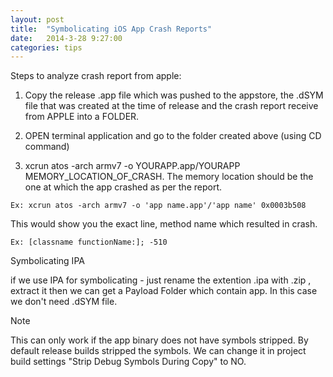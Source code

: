 ```yaml
---
layout: post
title:  "Symbolicating iOS App Crash Reports"
date:   2014-3-28 9:27:00
categories: tips
---
```


Steps to analyze crash report from apple:

1. Copy the release .app file which was pushed to the appstore, the .dSYM file that was created at the time of release and the crash report receive from APPLE into a FOLDER.

2. OPEN terminal application and go to the folder created above (using CD command)

3. xcrun atos -arch armv7 -o YOURAPP.app/YOURAPP MEMORY_LOCATION_OF_CRASH. The memory location should be the one at which the app crashed as per the report.

```Ex: xcrun atos -arch armv7 -o 'app name.app'/'app name' 0x0003b508```

This would show you the exact line, method name which resulted in crash.

```Ex: [classname functionName:]; -510```

Symbolicating IPA

if we use IPA for symbolicating - just rename the extention .ipa with .zip , extract it then we can get a Payload Folder which contain app. In this case we don't need .dSYM file.

Note

This can only work if the app binary does not have symbols stripped. By default release builds stripped the symbols. We can change it in project build settings "Strip Debug Symbols During Copy" to NO.